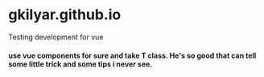 # gkilyar.github.io
Testing development for vue 
#### use vue components for sure and take T class. He's so good that can tell some little trick and some tips i never see.

